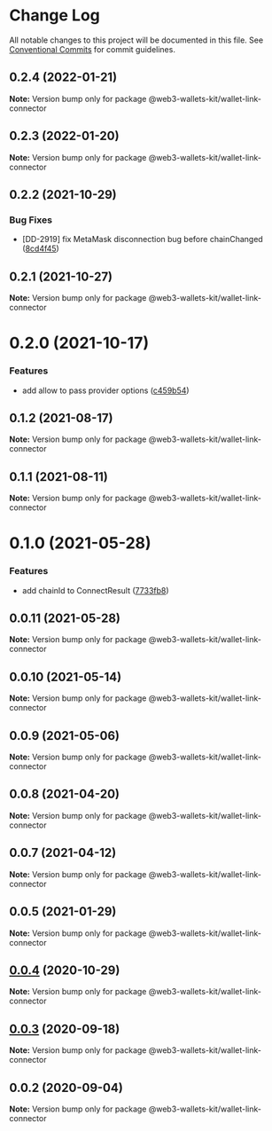 # Change Log

All notable changes to this project will be documented in this file.
See [Conventional Commits](https://conventionalcommits.org) for commit guidelines.

## 0.2.4 (2022-01-21)

**Note:** Version bump only for package @web3-wallets-kit/wallet-link-connector





## 0.2.3 (2022-01-20)

**Note:** Version bump only for package @web3-wallets-kit/wallet-link-connector





## 0.2.2 (2021-10-29)


### Bug Fixes

* [DD-2919] fix MetaMask disconnection bug before chainChanged ([8cd4f45](https://github.com/akropolisio/web3-wallets-kit/commit/8cd4f45074d8893f82e33fa79710fa2911b829a7))





## 0.2.1 (2021-10-27)

**Note:** Version bump only for package @web3-wallets-kit/wallet-link-connector





# 0.2.0 (2021-10-17)


### Features

* add allow to pass provider options ([c459b54](https://github.com/akropolisio/web3-wallets-kit/commit/c459b54380fa88a13dae0d63a2b23eaa95bc6090))





## 0.1.2 (2021-08-17)

**Note:** Version bump only for package @web3-wallets-kit/wallet-link-connector





## 0.1.1 (2021-08-11)

**Note:** Version bump only for package @web3-wallets-kit/wallet-link-connector





# 0.1.0 (2021-05-28)


### Features

* add chainId to ConnectResult ([7733fb8](https://github.com/akropolisio/web3-wallets-kit/commit/7733fb8badc43fd29b77de972c65772b5013734a))





## 0.0.11 (2021-05-28)

**Note:** Version bump only for package @web3-wallets-kit/wallet-link-connector





## 0.0.10 (2021-05-14)

**Note:** Version bump only for package @web3-wallets-kit/wallet-link-connector





## 0.0.9 (2021-05-06)

**Note:** Version bump only for package @web3-wallets-kit/wallet-link-connector





## 0.0.8 (2021-04-20)

**Note:** Version bump only for package @web3-wallets-kit/wallet-link-connector





## 0.0.7 (2021-04-12)

**Note:** Version bump only for package @web3-wallets-kit/wallet-link-connector





## 0.0.5 (2021-01-29)

**Note:** Version bump only for package @web3-wallets-kit/wallet-link-connector





## [0.0.4](https://github.com/akropolisio/web3-wallets-kit/compare/@web3-wallets-kit/wallet-link-connector@0.0.3...@web3-wallets-kit/wallet-link-connector@0.0.4) (2020-10-29)

**Note:** Version bump only for package @web3-wallets-kit/wallet-link-connector





## [0.0.3](https://github.com/akropolisio/web3-wallets-kit/compare/@web3-wallets-kit/wallet-link-connector@0.0.2...@web3-wallets-kit/wallet-link-connector@0.0.3) (2020-09-18)

**Note:** Version bump only for package @web3-wallets-kit/wallet-link-connector





## 0.0.2 (2020-09-04)

**Note:** Version bump only for package @web3-wallets-kit/wallet-link-connector
